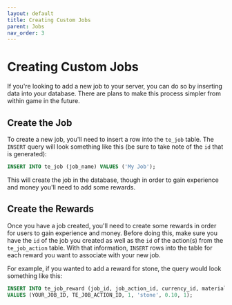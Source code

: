 ```yaml
---
layout: default
title: Creating Custom Jobs
parent: Jobs
nav_order: 3
---
```


# Creating Custom Jobs

If you're looking to add a new job to your server, you can do so by inserting data into your database. There are plans to make this process simpler from within game in the future.

## Create the Job

To create a new job, you'll need to insert a row into the `te_job` table. The `INSERT` query will look something like this (be sure to take note of the `id` that is generated):

```sql
INSERT INTO te_job (job_name) VALUES ('My Job');
```

This will create the job in the database, though in order to gain experience and money you'll need to add some rewards.

## Create the Rewards

Once you have a job created, you'll need to create some rewards in order for users to gain experience and money. Before doing this, make sure you have the `id` of the job you created as well as the `id` of the action(s) from the `te_job_action` table. With that information, `INSERT` rows into the table for each reward you want to associate with your new job.

For example, if you wanted to add a reward for stone, the query would look something like this:

```sql
INSERT INTO te_job_reward (job_id, job_action_id, currency_id, material, money, experience)
VALUES (YOUR_JOB_ID, TE_JOB_ACTION_ID, 1, 'stone', 0.10, 1);
```